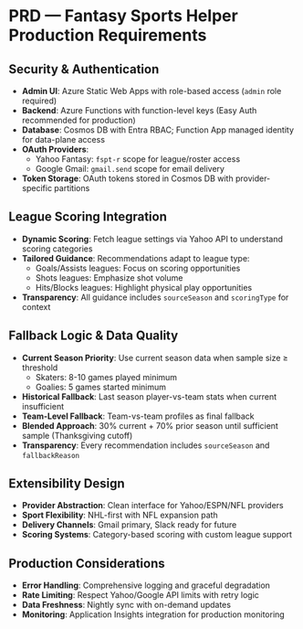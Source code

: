 
# PRD — Fantasy Sports Helper Production Requirements

## Security & Authentication
- **Admin UI**: Azure Static Web Apps with role-based access (`admin` role required)
- **Backend**: Azure Functions with function-level keys (Easy Auth recommended for production)
- **Database**: Cosmos DB with Entra RBAC; Function App managed identity for data-plane access
- **OAuth Providers**: 
  - Yahoo Fantasy: `fspt-r` scope for league/roster access
  - Google Gmail: `gmail.send` scope for email delivery
- **Token Storage**: OAuth tokens stored in Cosmos DB with provider-specific partitions

## League Scoring Integration
- **Dynamic Scoring**: Fetch league settings via Yahoo API to understand scoring categories
- **Tailored Guidance**: Recommendations adapt to league type:
  - Goals/Assists leagues: Focus on scoring opportunities
  - Shots leagues: Emphasize shot volume
  - Hits/Blocks leagues: Highlight physical play opportunities
- **Transparency**: All guidance includes `sourceSeason` and `scoringType` for context

## Fallback Logic & Data Quality
- **Current Season Priority**: Use current season data when sample size ≥ threshold
  - Skaters: 8-10 games played minimum
  - Goalies: 5 games started minimum
- **Historical Fallback**: Last season player-vs-team stats when current insufficient
- **Team-Level Fallback**: Team-vs-team profiles as final fallback
- **Blended Approach**: 30% current + 70% prior season until sufficient sample (Thanksgiving cutoff)
- **Transparency**: Every recommendation includes `sourceSeason` and `fallbackReason`

## Extensibility Design
- **Provider Abstraction**: Clean interface for Yahoo/ESPN/NFL providers
- **Sport Flexibility**: NHL-first with NFL expansion path
- **Delivery Channels**: Gmail primary, Slack ready for future
- **Scoring Systems**: Category-based scoring with custom league support

## Production Considerations
- **Error Handling**: Comprehensive logging and graceful degradation
- **Rate Limiting**: Respect Yahoo/Google API limits with retry logic
- **Data Freshness**: Nightly sync with on-demand updates
- **Monitoring**: Application Insights integration for production monitoring
